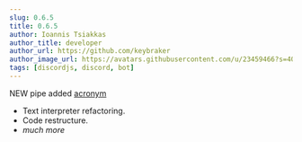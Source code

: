 ```yaml
---
slug: 0.6.5
title: 0.6.5
author: Ioannis Tsiakkas
author_title: developer
author_url: https://github.com/keybraker
author_image_url: https://avatars.githubusercontent.com/u/23459466?s=400&u=dcee0bcfb1acb1136df98cedcdc5c77000e402c8&v=4
tags: [discordjs, discord, bot]
---
```


NEW pipe added [acronym](/docs/interpreter/objects/pipes/detailed/acronym/)

<!--truncate-->

* Text interpreter refactoring.
* Code restructure.
* _much more_
